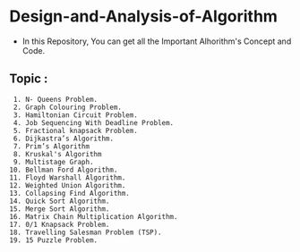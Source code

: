 # Design-and-Analysis-of-Algorithm
- In  this Repository, You can get all the Important Alhorithm's Concept and Code.
## Topic :
     1. N- Queens Problem.
     2. Graph Colouring Problem.
     3. Hamiltonian Circuit Problem.
     4. Job Sequencing With Deadline Problem.
     5. Fractional knapsack Problem.
     6. Dijkastra’s Algorithm.
     7. Prim’s Algorithm
     8. Kruskal's Algorithm
     9. Multistage Graph.
    10. Bellman Ford Algorithm.
    11. Floyd Warshall Algorithm.
    12. Weighted Union Algorithm.
    13. Collapsing Find Algorithm.
    14. Quick Sort Algorithm.
    15. Merge Sort Algorithm.
    16. Matrix Chain Multiplication Algorithm.
    17. 0/1 Knapsack Problem.
    18. Travelling Salesman Problem (TSP).
    19. 15 Puzzle Problem.

